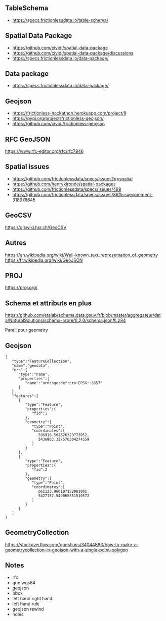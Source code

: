 ## TableSchema
- https://specs.frictionlessdata.io/table-schema/

## Spatial Data Package
- https://github.com/cividi/spatial-data-package
- https://github.com/cividi/spatial-data-package/discussions
- https://specs.frictionlessdata.io/data-package/

## Data package
- https://specs.frictionlessdata.io/data-package/

## Geojson
- https://frictionless-hackathon.herokuapp.com/project/9
- https://pypi.org/project/frictionless-geojson/
- https://github.com/cividi/frictionless-geojson

## RFC GeoJSON
https://www.rfc-editor.org/rfc/rfc7946

## Spatial issues
- https://github.com/frictionlessdata/specs/issues?q=spatial
- https://github.com/henrykironde/spatial-packages
- https://github.com/frictionlessdata/specs/issues/499
- https://github.com/frictionlessdata/specs/issues/86#issuecomment-318976645

## GeoCSV
https://giswiki.hsr.ch/GeoCSV

## Autres
https://en.wikipedia.org/wiki/Well-known_text_representation_of_geometry
https://fr.wikipedia.org/wiki/GeoJSON

## PROJ
https://proj.org/

## Schema et attributs en plus
https://github.com/etalab/schema.data.gouv.fr/blob/master/aggregateur/data/NaturalSolutions/schema-arbre/0.2.0/schema.json#L284

Pareil pour geometry

## Geojson
	{
	   "type":"FeatureCollection",
	   "name":"geodata",
	   "crs":{
	      "type":"name",
	      "properties":{
	         "name":"urn:ogc:def:crs:EPSG::3857"
	      }
	   },
	   "features":[
	      {
	         "type":"Feature",
	         "properties":{
	            "fid":1
	         },
	         "geometry":{
	            "type":"Point",
	            "coordinates":[
	               596916.502326328773052,
	               5436863.327570304274559
	            ]
	         }
	      },
	      {
	         "type":"Feature",
	         "properties":{
	            "fid":2
	         },
	         "geometry":{
	            "type":"Point",
	            "coordinates":[
	               661123.960107152001001,
	               5427157.549068551510572
	            ]
	         }
	      }
	   ]
	}

## GeometryCollection
https://stackoverflow.com/questions/34044893/how-to-make-a-geometrycollection-in-geojson-with-a-single-point-polygon

## Notes
- rfc 
- que wgs84
- geojson
- bbox
- left hand right hand
- left hand rule
- geojson rewind
- holes
